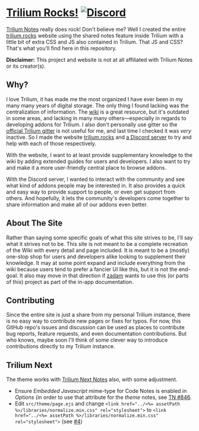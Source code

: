 # [Trilium Rocks!](https://trilium.rocks/) [![Discord](https://img.shields.io/discord/1155302051987849320?style=flat-square&logo=discord&logoColor=white&label=Discord&color=%235865F2)](https://discord.gg/eTaTXUgcBr)

[Trilium Notes](https://github.com/zadam/trilium) really does rock! Don't believe me? Well I created the entire [trilium.rocks](https://trilium.rocks) website using the shared notes feature inside Trilium with a little bit of extra CSS and JS also contained in Trilium. That JS and CSS? That's what you'll find here in this repository.

**Disclaimer:** This project and website is not at all affiliated with Trilium Notes or its creator(s).

## Why?

I love Trilium, it has made me the most organized I have ever been in my many many years of digital storage. The only thing I found lacking was the centralization of information. The [wiki](https://github.com/zadam/trilium/wiki) is a great resource, but it's outdated in some areas, and lacking in many many others—especially in regards to developing addons for Trilium. I also don't personally use gitter so the [official Trilium gitter](https://gitter.im/trilium-notes/Lobby) is not useful for me, and last time I checked it was _very_ inactive. So I made the website [trilium.rocks](https://trilium.rocks) and [a Discord server](https://discord.gg/eTaTXUgcBr) to try and help with each of those respectively.

With the website, I want to at least provide supplementary knowledge to the wiki by adding extended guides for users and developers. I also want to try and make it a more user-friendly central place to browse addons.

With the Discord server, I wanted to interact with the community and see what kind of addons people may be interested in. It also provides a quick and easy way to provide support to people, or even get support from others. And hopefully, it lets the community's developers come together to share information and make all of our addons even better.

## About The Site

Rather than saying some specific goals of what this site strives to be, I'll say what it strives not to be. This site is not meant to be a complete recreation of the Wiki with every detail and page included. It is meant to be a (mostly) one-stop shop for users and developers alike looking to supplement their knowledge. It may at some point expand and include everything from the wiki because users tend to prefer a fancier UI like this, but it is not the end-goal. It also may move in that direction if [zadam](https://github.com/zadam) wants to use this (or parts of this) project as part of the in-app documentation.

## Contributing

Since the entire site is just a share from my personal Trilium instance, there is no easy way to contribute new pages or fixes for typos. For now, this GitHub repo's issues and discussion can be used as places to contribute bug reports, feature requests, and even documentation contributions. But who knows, maybe soon I'll think of some clever way to introduce contributions directly to my Trilium instance.

## Trilium Next

The theme works with [Trilium Next Notes]([url](https://github.com/TriliumNext/Notes)) also, with some adjustment.

* Ensure _Embedded Javascript_ mime-type for Code Notes is enabled in _Options_ (in order to use that attribute for the _theme_ notes, see [TN #846]([url](https://github.com/orgs/TriliumNext/discussions/846)).
* Edit `src/theme/page.ejs` and change `<link href="../<%= assetPath %>/libraries/normalize.min.css" rel="stylesheet">` to `<link href="../<%= assetPath %>/libraries/normalize.min.css" rel="stylesheet">` (see [#4]([url](https://github.com/zerebos/trilium.rocks/issues/4)))
